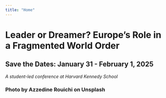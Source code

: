 ```yaml
---
title: "Home"
---
```


<div class="homepage-conference-title">
  <h1>Leader or Dreamer? Europe’s Role in a Fragmented World Order</h1>
  <h2>Save the Dates: January 31 - February 1, 2025</h2>
  <div id='student-run'>
    <i>A student-led conference at Harvard Kennedy School</i>
  </div>
  <p id='increase'
  </p>
  <div id='countdown'>
  </div>
  <h3>Photo by Azzedine Rouichi on Unsplash</h3>
</div>
